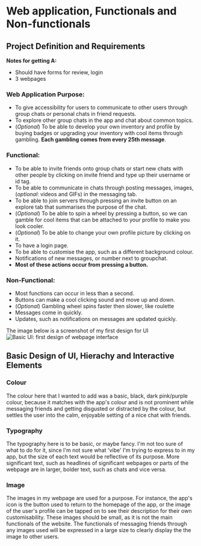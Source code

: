 # Web application, Functionals and Non-functionals

## **Project Definition and Requirements**

**Notes for getting A:**
- Should have forms for review, login
- 3 webpages

### **Web Application Purpose:**
- To give accessibility for users to communicate to other users through group chats or personal chats in friend requests.
- To explore other group chats in the app and chat about common topics.
- (*Optional*) To be able to develop your own inventory and profile by buying badges or upgrading your inventory with cool items through gambling. **Each gambling comes from every 25th message**.

### **Functional:**
- To be able to invite friends onto group chats or start new chats with other people by clicking on invite friend and type up their username or id tag.
- To be able to communicate in chats through posting messages, images, (*optional*: videos and GIFs) in the messaging tab.
- To be able to join servers through pressing an invite button on an explore tab that summarises the purpose of the chat.
- (*Optional*) To be able to spin a wheel by pressing a button, so we can gamble for cool items that can be attached to your profile to make you look cooler.
- (*Optional*) To be able to change your own profile picture by clicking on it.
- To have a login page.
- To be able to customise the app, such as a different background colour.
- Notifications of new messages, or number next to groupchat. 
- **Most of these actions occur from pressing a button.**

### **Non-Functional:**
- Most functions can occur in less than a second.
- Buttons can make a cool clicking sound and move up and down.
- (*Optional*) Gambling wheel spins faster then slower, like roulette
- Messages come in quickly.
- Updates, such as notifications on messages are updated quickly. 

The image below is a screenshot of my first design for UI
![Basic UI: first design of webpage interface](/images/image.png) 

## Basic Design of UI, Hierachy and Interactive Elements

### Colour
The colour here that I wanted to add was a basic, black, dark pink/purple colour, because it matches with the app's colour and is not prominent while messaging friends and getting disgusted or distracted by the colour, but settles the user into the calm, enjoyable setting of a nice chat with friends.

### Typography
The typography here is to be basic, or maybe fancy. I'm not too sure of what to do for it, since I'm not sure what 'vibe' I'm trying to express to in my app, but the size of each text would be reflective of its purpose. More significant text, such as headlines of significant webpages or parts of the webpage are in larger, bolder text, such as chats and vice versa.

### Image
The images in my webpage are used for a purpose. For instance, the app's icon is the button used to return to the homepage of the app, or the image of the user's profile can be tapped on to see their description for their own customisability. These images should be small, as it is not the main functionals of the website. The functionals of messaging friends through any images used will be expressed in a large size to clearly display the the image to other users.